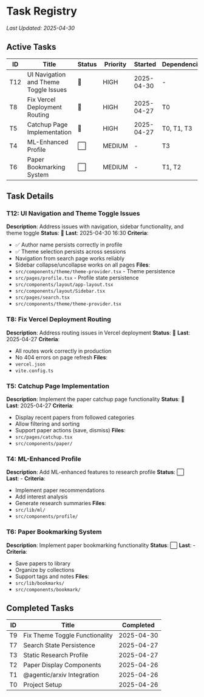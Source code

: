 # Task Registry
*Last Updated: 2025-04-30*

## Active Tasks
| ID | Title | Status | Priority | Started | Dependencies |
|----|-------|--------|----------|---------|--------------|
| T12 | UI Navigation and Theme Toggle Issues | 🔄 | HIGH | 2025-04-30 | - |
| T8 | Fix Vercel Deployment Routing | 🔄 | HIGH | 2025-04-27 | T0 |
| T5 | Catchup Page Implementation | 🔄 | HIGH | 2025-04-27 | T0, T1, T3 |
| T4 | ML-Enhanced Profile | ⬜ | MEDIUM | - | T3 |
| T6 | Paper Bookmarking System | ⬜ | MEDIUM | - | T1, T2 |

## Task Details
### T12: UI Navigation and Theme Toggle Issues
**Description**: Address issues with navigation, sidebar functionality, and theme toggle
**Status**: 🔄 **Last**: 2025-04-30 16:30
**Criteria**: 
- ✅ Author name persists correctly in profile
- ✅ Theme selection persists across sessions
- Navigation from search page works reliably
- Sidebar collapse/uncollapse works on all pages
**Files**: 
- `src/components/theme/theme-provider.tsx` - Theme persistence
- `src/pages/profile.tsx` - Profile state persistence
- `src/components/layout/app-layout.tsx`
- `src/components/layout/Sidebar.tsx`
- `src/pages/search.tsx`
- `src/components/theme/theme-provider.tsx`

### T8: Fix Vercel Deployment Routing
**Description**: Address routing issues in Vercel deployment
**Status**: 🔄 **Last**: 2025-04-27
**Criteria**:
- All routes work correctly in production
- No 404 errors on page refresh
**Files**:
- `vercel.json`
- `vite.config.ts`

### T5: Catchup Page Implementation
**Description**: Implement the paper catchup page functionality
**Status**: 🔄 **Last**: 2025-04-27
**Criteria**:
- Display recent papers from followed categories
- Allow filtering and sorting
- Support paper actions (save, dismiss)
**Files**:
- `src/pages/catchup.tsx`
- `src/components/paper/`

### T4: ML-Enhanced Profile
**Description**: Add ML-enhanced features to research profile
**Status**: ⬜ **Last**: -
**Criteria**:
- Implement paper recommendations
- Add interest analysis
- Generate research summaries
**Files**:
- `src/lib/ml/`
- `src/components/profile/`

### T6: Paper Bookmarking System
**Description**: Implement paper bookmarking functionality
**Status**: ⬜ **Last**: -
**Criteria**:
- Save papers to library
- Organize by collections
- Support tags and notes
**Files**:
- `src/lib/bookmarks/`
- `src/components/bookmark/`

## Completed Tasks
| ID | Title | Completed |
|----|-------|-----------|
| T9 | Fix Theme Toggle Functionality | 2025-04-30 |
| T7 | Search State Persistence | 2025-04-27 |
| T3 | Static Research Profile | 2025-04-27 |
| T2 | Paper Display Components | 2025-04-26 |
| T1 | @agentic/arxiv Integration | 2025-04-26 |
| T0 | Project Setup | 2025-04-26 |